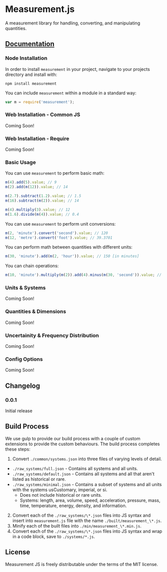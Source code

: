 Measurement.js
==============

A measurement library for handling, converting, and manipulating quantities.

## [Documentation](http://measurementjs.com/)

### Node Installation

In order to install `measurement` in your project, navigate to your projects directory and install with:

````
npm install measurement
````
You can include `measurement` within a module in a standard way:
````javascript
var m = require('measurement');
````
### Web Installation - Common JS
Coming Soon!
### Web Installation - Require
Coming Soon!
### Basic Usage
You can use `measurement` to perform basic math:
````javascript
m(4).add(5).value; // 9
m(2).add(m(12)).value; // 14

m(2.7).subtract(1.2).value; // 1.5
m(16).subtract(m(2)).value; // 14

m(4).multiply(3).value; // 12
m(1.6).divide(m(4)).value; // 0.4
````
You can use `measurement` to perform unit conversions:
````javascript
m(2, 'minute').convert('second').value; // 120
m(12, 'metre').convert('foot').value; // 39.3701
````
You can perform math between quantities with different units:
````javascript
m(30, 'minute').add(m(2, 'hour')).value; // 150 [in minutes]
````
You can chain operations:
````javascript
m(10, 'minute').multiply(m(2)).add(4).minus(m(30, 'second')).value; // 23.5
````
### Units & Systems
Coming Soon!

### Quantities & Dimensions
Coming Soon!

### Uncertainity & Frequency Distribution
Coming Soon!

### Config Options
Coming Soon!

## Changelog

### 0.0.1
Initial release

## Build Process

We use gulp to provide our build process with a couple of custom extensions to provide the custom behaviours. The build process completes these steps:

 1. Convert `./common/systems.json` into three files of varying levels of detail.
  - `./raw_systems/full.json` - Contains all systems and all units.
  - `./raw_systems/default.json` - Contains all systems and all that aren't listed as historical or rare.
  - `./raw_systems/minimal.json` - Contains a subset of systems and all units with the systems usCustomary, imperial, or si.
     - Does not include historical or rare units.
     - Systems: length, area, volume, speed, acceleration, pressure, mass, time, temperature, energy, density, and information.
 2. Convert each of the `./raw_systems/\*.json` files into JS syntax and insert into `measurement.js` file with the name `./built/measurement_\*.js`.
 3. Minify each of the built files into `./min/measurement_\*.min.js`.
 4. Convert each of the `./raw_systems/\*.json` files into JS syntax and wrap in a code block, save to `./systems/*.js`.

## License
Measurement JS is freely distributable under the terms of the MIT license.
